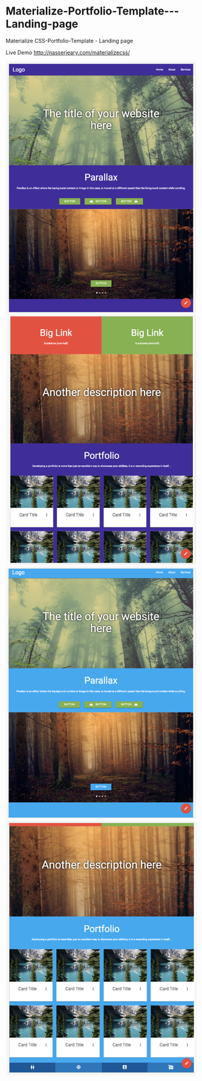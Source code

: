 # Materialize-Portfolio-Template---Landing-page
Materialize CSS-Portfolio-Template - Landing page

Live Demo
http://nasserjeary.com/materializecss/

![](3.png)
![](4.png)
![](1.png)
![](2.png)
